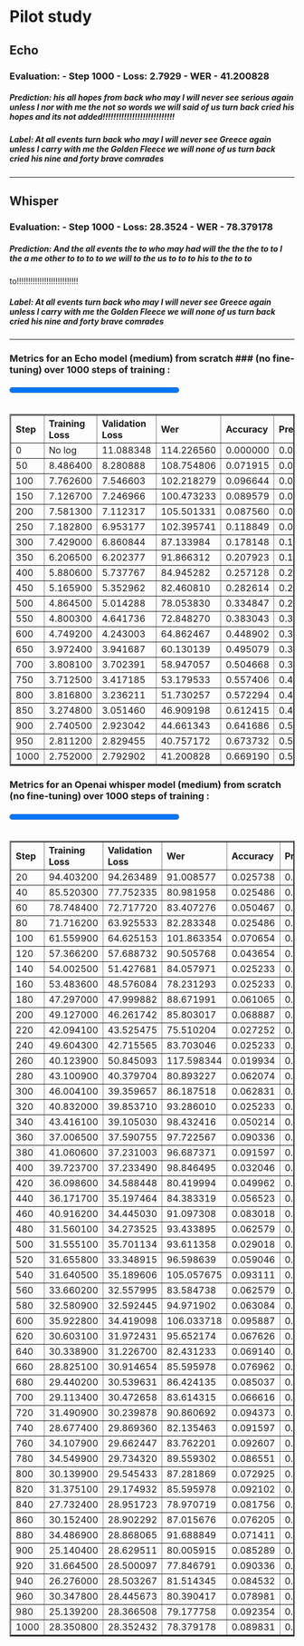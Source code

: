 # Pilot study

##  Echo
### Evaluation: - Step 1000 - Loss: 2.7929 - WER - 41.200828
##### Prediction:  his all hopes from back who may I will never see serious again unless I nor with me the not so words we will said of us turn back cried his hopes and its not added!!!!!!!!!!!!!!!!!!!!!!!!!!!
##### Label: At all events turn back who may I will never see Greece again unless I carry with me the Golden Fleece we will none of us turn back cried his nine and forty brave comrades

------


## Whisper
### Evaluation: - Step 1000 - Loss: 28.3524 - WER - 78.379178
##### Prediction: And the all events the to who may had will the the the to to I the a me other to to to to we will to the us to to to his to the to to 
to!!!!!!!!!!!!!!!!!!!!!!!!!!!
##### Label: At all events turn back who may I will never see Greece again unless I carry with me the Golden Fleece we will none of us turn back cried his nine and forty brave comrades

------



### Metrics for an Echo model (medium) from scratch ### (no fine-tuning) over 1000 steps of training :

<table>
</div>
    <progress value='1000' max='1000' style='width:300px; height:20px; vertical-align: middle;'></progress>
</div>
<table border="2" class="dataframe">
  <thead>
 <tr style="text-align: left;">
      <th>Step</th>
      <th>Training Loss</th>
      <th>Validation Loss</th>
      <th>Wer</th>
      <th>Accuracy</th>
      <th>Precision</th>
      <th>Recall</th>
      <th>F1</th>
    </tr>
  </thead>
  <tbody>
    <tr>
      <td>0</td>
      <td>No log</td>
      <td>11.088348</td>
      <td>114.226560</td>
      <td>0.000000</td>
      <td>0.000000</td>
      <td>0.000000</td>
      <td>0.000000</td>
    </tr>
    <tr>
      <td>50</td>
      <td>8.486400</td>
      <td>8.280888</td>
      <td>108.754806</td>
      <td>0.071915</td>
      <td>0.014912</td>
      <td>0.071915</td>
      <td>0.021198</td>
    </tr>
    <tr>
      <td>100</td>
      <td>7.762600</td>
      <td>7.546603</td>
      <td>102.218279</td>
      <td>0.096644</td>
      <td>0.052328</td>
      <td>0.096644</td>
      <td>0.054700</td>
    </tr>
    <tr>
      <td>150</td>
      <td>7.126700</td>
      <td>7.246966</td>
      <td>100.473233</td>
      <td>0.089579</td>
      <td>0.055702</td>
      <td>0.089579</td>
      <td>0.058204</td>
    </tr>
    <tr>
      <td>200</td>
      <td>7.581300</td>
      <td>7.112317</td>
      <td>105.501331</td>
      <td>0.087560</td>
      <td>0.064674</td>
      <td>0.087560</td>
      <td>0.065928</td>
    </tr>
    <tr>
      <td>250</td>
      <td>7.182800</td>
      <td>6.953177</td>
      <td>102.395741</td>
      <td>0.118849</td>
      <td>0.060984</td>
      <td>0.118849</td>
      <td>0.067212</td>
    </tr>
    <tr>
      <td>300</td>
      <td>7.429000</td>
      <td>6.860844</td>
      <td>87.133984</td>
      <td>0.178148</td>
      <td>0.124331</td>
      <td>0.178148</td>
      <td>0.135332</td>
    </tr>
    <tr>
      <td>350</td>
      <td>6.206500</td>
      <td>6.202377</td>
      <td>91.866312</td>
      <td>0.207923</td>
      <td>0.155767</td>
      <td>0.207923</td>
      <td>0.163332</td>
    </tr>
    <tr>
      <td>400</td>
      <td>5.880600</td>
      <td>5.737767</td>
      <td>84.945282</td>
      <td>0.257128</td>
      <td>0.202511</td>
      <td>0.257128</td>
      <td>0.209760</td>
    </tr>
    <tr>
      <td>450</td>
      <td>5.165900</td>
      <td>5.352962</td>
      <td>82.460810</td>
      <td>0.282614</td>
      <td>0.245499</td>
      <td>0.282614</td>
      <td>0.244798</td>
    </tr>
    <tr>
      <td>500</td>
      <td>4.864500</td>
      <td>5.014288</td>
      <td>78.053830</td>
      <td>0.334847</td>
      <td>0.290442</td>
      <td>0.334847</td>
      <td>0.287975</td>
    </tr>
    <tr>
      <td>550</td>
      <td>4.800300</td>
      <td>4.641736</td>
      <td>72.848270</td>
      <td>0.383043</td>
      <td>0.305948</td>
      <td>0.383043</td>
      <td>0.322512</td>
    </tr>
    <tr>
      <td>600</td>
      <td>4.749200</td>
      <td>4.243003</td>
      <td>64.862467</td>
      <td>0.448902</td>
      <td>0.360028</td>
      <td>0.448902</td>
      <td>0.380816</td>
    </tr>
    <tr>
      <td>650</td>
      <td>3.972400</td>
      <td>3.941687</td>
      <td>60.130139</td>
      <td>0.495079</td>
      <td>0.389808</td>
      <td>0.495079</td>
      <td>0.422348</td>
    </tr>
    <tr>
      <td>700</td>
      <td>3.808100</td>
      <td>3.702391</td>
      <td>58.947057</td>
      <td>0.504668</td>
      <td>0.363262</td>
      <td>0.504668</td>
      <td>0.409206</td>
    </tr>
    <tr>
      <td>750</td>
      <td>3.712500</td>
      <td>3.417185</td>
      <td>53.179533</td>
      <td>0.557406</td>
      <td>0.439535</td>
      <td>0.557406</td>
      <td>0.479163</td>
    </tr>
    <tr>
      <td>800</td>
      <td>3.816800</td>
      <td>3.236211</td>
      <td>51.730257</td>
      <td>0.572294</td>
      <td>0.423974</td>
      <td>0.572294</td>
      <td>0.473410</td>
    </tr>
    <tr>
      <td>850</td>
      <td>3.274800</td>
      <td>3.051460</td>
      <td>46.909198</td>
      <td>0.612415</td>
      <td>0.472236</td>
      <td>0.612415</td>
      <td>0.518319</td>
    </tr>
    <tr>
      <td>900</td>
      <td>2.740500</td>
      <td>2.923042</td>
      <td>44.661343</td>
      <td>0.641686</td>
      <td>0.519547</td>
      <td>0.641686</td>
      <td>0.561009</td>
    </tr>
    <tr>
      <td>950</td>
      <td>2.811200</td>
      <td>2.829455</td>
      <td>40.757172</td>
      <td>0.673732</td>
      <td>0.560039</td>
      <td>0.673732</td>
      <td>0.598650</td>
    </tr>
    <tr>
      <td>1000</td>
      <td>2.752000</td>
      <td>2.792902</td>
      <td>41.200828</td>
      <td>0.669190</td>
      <td>0.543252</td>
      <td>0.669190</td>
      <td>0.586206</td>
    </tr>
  </tbody>
</table><p>





### Metrics for an Openai whisper model (medium) from scratch (no fine-tuning) over 1000 steps of training :

<table>
</div>
    <progress value='1000' max='1000' style='width:300px; height:20px; vertical-align: middle;'></progress>
</div>
<table border="2" class="dataframe">
 <thead>
   <tr style="text-align: left;">
      <th>Step</th>
      <th>Training Loss</th>
      <th>Validation Loss</th>
      <th>Wer</th>
      <th>Accuracy</th>
      <th>Precision</th>
      <th>Recall</th>
      <th>F1</th>
    </tr>
  </thead>
  <tbody>
    <tr>
      <td>20</td>
      <td>94.403200</td>
      <td>94.263489</td>
      <td>91.008577</td>
      <td>0.025738</td>
      <td>0.014635</td>
      <td>0.025738</td>
      <td>0.017516</td>
    </tr>
    <tr>
      <td>40</td>
      <td>85.520300</td>
      <td>77.752335</td>
      <td>80.981958</td>
      <td>0.025486</td>
      <td>0.012869</td>
      <td>0.025486</td>
      <td>0.017075</td>
    </tr>
    <tr>
      <td>60</td>
      <td>78.748400</td>
      <td>72.717720</td>
      <td>83.407276</td>
      <td>0.050467</td>
      <td>0.050467</td>
      <td>0.050467</td>
      <td>0.050467</td>
    </tr>
    <tr>
      <td>80</td>
      <td>71.716200</td>
      <td>63.925533</td>
      <td>82.283348</td>
      <td>0.025486</td>
      <td>0.025486</td>
      <td>0.025486</td>
      <td>0.025486</td>
    </tr>
    <tr>
      <td>100</td>
      <td>61.559900</td>
      <td>64.625153</td>
      <td>101.863354</td>
      <td>0.070654</td>
      <td>0.015002</td>
      <td>0.070654</td>
      <td>0.021354</td>
    </tr>
    <tr>
      <td>120</td>
      <td>57.366200</td>
      <td>57.688732</td>
      <td>90.505768</td>
      <td>0.043654</td>
      <td>0.013775</td>
      <td>0.043654</td>
      <td>0.018800</td>
    </tr>
    <tr>
      <td>140</td>
      <td>54.002500</td>
      <td>51.427681</td>
      <td>84.057971</td>
      <td>0.025233</td>
      <td>0.012617</td>
      <td>0.025233</td>
      <td>0.016822</td>
    </tr>
    <tr>
      <td>160</td>
      <td>53.483600</td>
      <td>48.576084</td>
      <td>78.231293</td>
      <td>0.025233</td>
      <td>0.012617</td>
      <td>0.025233</td>
      <td>0.016822</td>
    </tr>
    <tr>
      <td>180</td>
      <td>47.297000</td>
      <td>47.999882</td>
      <td>88.671991</td>
      <td>0.061065</td>
      <td>0.050653</td>
      <td>0.061065</td>
      <td>0.050832</td>
    </tr>
    <tr>
      <td>200</td>
      <td>49.127000</td>
      <td>46.261742</td>
      <td>85.803017</td>
      <td>0.068887</td>
      <td>0.051025</td>
      <td>0.068887</td>
      <td>0.051551</td>
    </tr>
    <tr>
      <td>220</td>
      <td>42.094100</td>
      <td>43.525475</td>
      <td>75.510204</td>
      <td>0.027252</td>
      <td>0.014096</td>
      <td>0.027252</td>
      <td>0.018415</td>
    </tr>
    <tr>
      <td>240</td>
      <td>49.604300</td>
      <td>42.715565</td>
      <td>83.703046</td>
      <td>0.025233</td>
      <td>0.012617</td>
      <td>0.025233</td>
      <td>0.016822</td>
    </tr>
    <tr>
      <td>260</td>
      <td>40.123900</td>
      <td>50.845093</td>
      <td>117.598344</td>
      <td>0.019934</td>
      <td>0.000403</td>
      <td>0.019934</td>
      <td>0.000790</td>
    </tr>
    <tr>
      <td>280</td>
      <td>43.100900</td>
      <td>40.379704</td>
      <td>80.893227</td>
      <td>0.062074</td>
      <td>0.051841</td>
      <td>0.062074</td>
      <td>0.052830</td>
    </tr>
    <tr>
      <td>300</td>
      <td>46.004100</td>
      <td>39.359657</td>
      <td>86.187518</td>
      <td>0.062831</td>
      <td>0.059012</td>
      <td>0.062831</td>
      <td>0.059481</td>
    </tr>
    <tr>
      <td>320</td>
      <td>40.832000</td>
      <td>39.853710</td>
      <td>93.286010</td>
      <td>0.025233</td>
      <td>0.012617</td>
      <td>0.025233</td>
      <td>0.016822</td>
    </tr>
    <tr>
      <td>340</td>
      <td>43.416100</td>
      <td>39.105030</td>
      <td>98.432416</td>
      <td>0.050214</td>
      <td>0.013454</td>
      <td>0.050214</td>
      <td>0.018442</td>
    </tr>
    <tr>
      <td>360</td>
      <td>37.006500</td>
      <td>37.590755</td>
      <td>97.722567</td>
      <td>0.090336</td>
      <td>0.052648</td>
      <td>0.090336</td>
      <td>0.054604</td>
    </tr>
    <tr>
      <td>380</td>
      <td>41.060600</td>
      <td>37.231003</td>
      <td>96.687371</td>
      <td>0.091597</td>
      <td>0.052742</td>
      <td>0.091597</td>
      <td>0.054778</td>
    </tr>
    <tr>
      <td>400</td>
      <td>39.723700</td>
      <td>37.233490</td>
      <td>98.846495</td>
      <td>0.032046</td>
      <td>0.012809</td>
      <td>0.032046</td>
      <td>0.017152</td>
    </tr>
    <tr>
      <td>420</td>
      <td>36.098600</td>
      <td>34.588448</td>
      <td>80.419994</td>
      <td>0.049962</td>
      <td>0.016635</td>
      <td>0.049962</td>
      <td>0.023593</td>
    </tr>
    <tr>
      <td>440</td>
      <td>36.171700</td>
      <td>35.197464</td>
      <td>84.383319</td>
      <td>0.056523</td>
      <td>0.051583</td>
      <td>0.056523</td>
      <td>0.052213</td>
    </tr>
    <tr>
      <td>460</td>
      <td>40.916200</td>
      <td>34.445030</td>
      <td>91.097308</td>
      <td>0.083018</td>
      <td>0.054857</td>
      <td>0.083018</td>
      <td>0.057037</td>
    </tr>
    <tr>
      <td>480</td>
      <td>31.560100</td>
      <td>34.273525</td>
      <td>93.433895</td>
      <td>0.062579</td>
      <td>0.058669</td>
      <td>0.062579</td>
      <td>0.053839</td>
    </tr>
    <tr>
      <td>500</td>
      <td>31.555100</td>
      <td>35.701134</td>
      <td>93.611358</td>
      <td>0.029018</td>
      <td>0.013088</td>
      <td>0.029018</td>
      <td>0.017486</td>
    </tr>
    <tr>
      <td>520</td>
      <td>31.655800</td>
      <td>33.348915</td>
      <td>96.598639</td>
      <td>0.059046</td>
      <td>0.050900</td>
      <td>0.059046</td>
      <td>0.051067</td>
    </tr>
    <tr>
      <td>540</td>
      <td>31.640500</td>
      <td>35.189606</td>
      <td>105.057675</td>
      <td>0.093111</td>
      <td>0.058158</td>
      <td>0.093111</td>
      <td>0.062370</td>
    </tr>
    <tr>
      <td>560</td>
      <td>33.660200</td>
      <td>32.557995</td>
      <td>83.584738</td>
      <td>0.062579</td>
      <td>0.062538</td>
      <td>0.062579</td>
      <td>0.059354</td>
    </tr>
    <tr>
      <td>580</td>
      <td>32.580900</td>
      <td>32.592445</td>
      <td>94.971902</td>
      <td>0.063084</td>
      <td>0.065103</td>
      <td>0.063084</td>
      <td>0.052611</td>
    </tr>
    <tr>
      <td>600</td>
      <td>35.922800</td>
      <td>34.419098</td>
      <td>106.033718</td>
      <td>0.095887</td>
      <td>0.052758</td>
      <td>0.095887</td>
      <td>0.054830</td>
    </tr>
    <tr>
      <td>620</td>
      <td>30.603100</td>
      <td>31.972431</td>
      <td>95.652174</td>
      <td>0.067626</td>
      <td>0.055185</td>
      <td>0.067626</td>
      <td>0.054872</td>
    </tr>
    <tr>
      <td>640</td>
      <td>30.338900</td>
      <td>31.226700</td>
      <td>82.431233</td>
      <td>0.069140</td>
      <td>0.056380</td>
      <td>0.069140</td>
      <td>0.059379</td>
    </tr>
    <tr>
      <td>660</td>
      <td>28.825100</td>
      <td>30.914654</td>
      <td>85.595978</td>
      <td>0.076962</td>
      <td>0.062543</td>
      <td>0.076962</td>
      <td>0.058539</td>
    </tr>
    <tr>
      <td>680</td>
      <td>29.440200</td>
      <td>30.539631</td>
      <td>86.424135</td>
      <td>0.085037</td>
      <td>0.062852</td>
      <td>0.085037</td>
      <td>0.064045</td>
    </tr>
    <tr>
      <td>700</td>
      <td>29.113400</td>
      <td>30.472658</td>
      <td>83.614315</td>
      <td>0.066616</td>
      <td>0.060417</td>
      <td>0.066616</td>
      <td>0.058387</td>
    </tr>
    <tr>
      <td>720</td>
      <td>31.490900</td>
      <td>30.239878</td>
      <td>90.860692</td>
      <td>0.094373</td>
      <td>0.054398</td>
      <td>0.094373</td>
      <td>0.057342</td>
    </tr>
    <tr>
      <td>740</td>
      <td>28.677400</td>
      <td>29.869360</td>
      <td>82.135463</td>
      <td>0.091597</td>
      <td>0.058511</td>
      <td>0.091597</td>
      <td>0.063113</td>
    </tr>
    <tr>
      <td>760</td>
      <td>34.107900</td>
      <td>29.662447</td>
      <td>83.762201</td>
      <td>0.092607</td>
      <td>0.063801</td>
      <td>0.092607</td>
      <td>0.065499</td>
    </tr>
    <tr>
      <td>780</td>
      <td>34.549900</td>
      <td>29.734320</td>
      <td>89.559302</td>
      <td>0.086551</td>
      <td>0.058246</td>
      <td>0.086551</td>
      <td>0.062451</td>
    </tr>
    <tr>
      <td>800</td>
      <td>30.139900</td>
      <td>29.545433</td>
      <td>87.281869</td>
      <td>0.072925</td>
      <td>0.059602</td>
      <td>0.072925</td>
      <td>0.062393</td>
    </tr>
    <tr>
      <td>820</td>
      <td>31.375100</td>
      <td>29.174932</td>
      <td>85.595978</td>
      <td>0.092102</td>
      <td>0.055116</td>
      <td>0.092102</td>
      <td>0.058551</td>
    </tr>
    <tr>
      <td>840</td>
      <td>27.732400</td>
      <td>28.951723</td>
      <td>78.970719</td>
      <td>0.081756</td>
      <td>0.064148</td>
      <td>0.081756</td>
      <td>0.065059</td>
    </tr>
    <tr>
      <td>860</td>
      <td>30.152400</td>
      <td>28.902292</td>
      <td>87.015676</td>
      <td>0.076205</td>
      <td>0.064815</td>
      <td>0.076205</td>
      <td>0.064552</td>
    </tr>
    <tr>
      <td>880</td>
      <td>34.486900</td>
      <td>28.868065</td>
      <td>91.688849</td>
      <td>0.071411</td>
      <td>0.069928</td>
      <td>0.071411</td>
      <td>0.065083</td>
    </tr>
    <tr>
      <td>900</td>
      <td>25.140400</td>
      <td>28.629511</td>
      <td>80.005915</td>
      <td>0.085289</td>
      <td>0.065063</td>
      <td>0.085289</td>
      <td>0.065973</td>
    </tr>
    <tr>
      <td>920</td>
      <td>31.664500</td>
      <td>28.500097</td>
      <td>77.846791</td>
      <td>0.090336</td>
      <td>0.065317</td>
      <td>0.090336</td>
      <td>0.070051</td>
    </tr>
    <tr>
      <td>940</td>
      <td>26.276000</td>
      <td>28.503267</td>
      <td>81.514345</td>
      <td>0.084532</td>
      <td>0.068520</td>
      <td>0.084532</td>
      <td>0.068082</td>
    </tr>
    <tr>
      <td>960</td>
      <td>30.347800</td>
      <td>28.445673</td>
      <td>80.390417</td>
      <td>0.078981</td>
      <td>0.074482</td>
      <td>0.078981</td>
      <td>0.069878</td>
    </tr>
    <tr>
      <td>980</td>
      <td>25.139200</td>
      <td>28.366508</td>
      <td>79.177758</td>
      <td>0.092354</td>
      <td>0.064299</td>
      <td>0.092354</td>
      <td>0.062803</td>
    </tr>
    <tr>
      <td>1000</td>
      <td>28.350800</td>
      <td>28.352432</td>
      <td>78.379178</td>
      <td>0.089831</td>
      <td>0.064653</td>
      <td>0.089831</td>
      <td>0.067847</td>
    </tr>
  </tbody>
</table><p>

